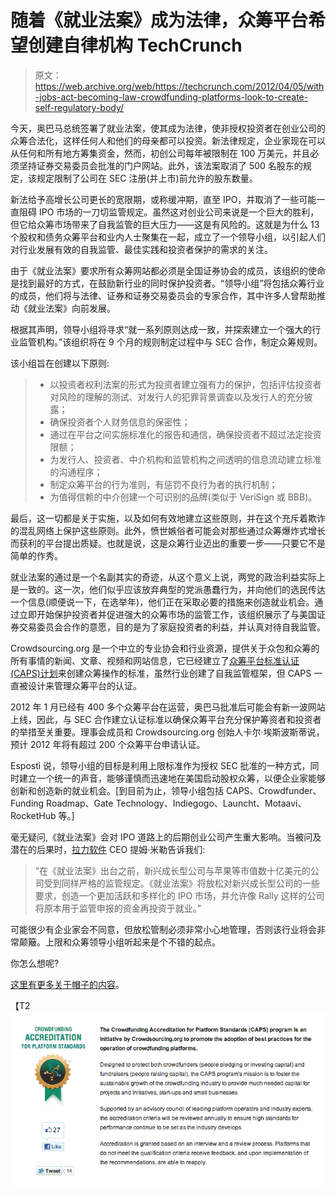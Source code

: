 # 随着《就业法案》成为法律，众筹平台希望创建自律机构 TechCrunch

> 原文：<https://web.archive.org/web/https://techcrunch.com/2012/04/05/with-jobs-act-becoming-law-crowdfunding-platforms-look-to-create-self-regulatory-body/>

今天，奥巴马总统签署了就业法案，使其成为法律，使非授权投资者在创业公司的众筹合法化，这样任何人和他们的母亲都可以投资。新法律规定，企业家现在可以从任何和所有地方筹集资金，然而，初创公司每年被限制在 100 万美元，并且必须坚持证券交易委员会批准的门户网站。此外，该法案取消了 500 名股东的规定，该规定限制了公司在 SEC 注册(并上市)前允许的股东数量。

新法给予高增长公司更长的宽限期，或称缓冲期，直至 IPO，并取消了一些可能一直阻碍 IPO 市场的一刀切监管规定。虽然这对创业公司来说是一个巨大的胜利，但它给众筹市场带来了自我监管的巨大压力——这是有风险的。这就是为什么 13 个股权和债务众筹平台和业内人士聚集在一起，成立了一个领导小组，以引起人们对行业发展有效的自我监管、最佳实践和投资者保护的需求的关注。

由于《就业法案》要求所有众筹网站都必须是全国证券协会的成员，该组织的使命是找到最好的方式，在鼓励新行业的同时保护投资者。“领导小组”将包括众筹行业的成员，他们将与法律、证券和证券交易委员会的专家合作，其中许多人曾帮助推动《就业法案》向前发展。

根据其声明，领导小组将寻求“就一系列原则达成一致，并探索建立一个强大的行业监管机构。”该组织将在 9 个月的规则制定过程中与 SEC 合作，制定众筹规则。

该小组旨在创建以下原则:

> *   以投资者权利法案的形式为投资者建立强有力的保护，包括评估投资者对风险的理解的测试、对发行人的犯罪背景调查以及发行人的充分披露；
> *   确保投资者个人财务信息的保密性；
> *   通过在平台之间实施标准化的报告和通信，确保投资者不超过法定投资限额；
> *   为发行人、投资者、中介机构和监管机构之间透明的信息流动建立标准的沟通程序；
> *   制定众筹平台的行为准则，有惩罚不良行为者的执行机制；
> *   为值得信赖的中介创建一个可识别的品牌(类似于 VeriSign 或 BBB)。

最后，这一切都是关于实施，以及如何有效地建立这些原则，并在这个充斥着欺诈的混乱网络上保护这些原则。此外，愤世嫉俗者可能会对那些通过众筹爆炸式增长而获利的平台提出质疑。也就是说，这是众筹行业迈出的重要一步——只要它不是简单的作秀。

就业法案的通过是一个名副其实的奇迹，从这个意义上说，两党的政治利益实际上是一致的。这一次，他们似乎应该放弃典型的党派愚蠢行为，并向他们的选民传达一个信息(顺便说一下，在选举年)，他们正在采取必要的措施来创造就业机会。通过立即开始保护投资者并促进强大的众筹市场的监管工作，该组织展示了与美国证券交易委员会合作的意愿，目的是为了家庭投资者的利益，并认真对待自我监管。

Crowdsourcing.org 是一个中立的专业协会和行业资源，提供关于众包和众筹的所有事情的新闻、文章、视频和网站信息，它已经建立了[众筹平台标准认证(CAPS)计划](https://web.archive.org/web/20221005192307/http://www.crowdsourcing.org/caps)来创建众筹操作的标准，虽然行业创建了自我监管框架，但 CAPS 一直被设计来管理众筹平台的认证。

2012 年 1 月已经有 400 多个众筹平台在运营，奥巴马批准后可能会有新一波网站上线，因此，与 SEC 合作建立认证标准以确保众筹平台充分保护筹资者和投资者的举措至关重要。理事会成员和 Crowdsourcing.org 创始人卡尔·埃斯波斯蒂说，预计 2012 年将有超过 200 个众筹平台申请认证。

Esposti 说，领导小组的目标是利用上限标准作为授权 SEC 批准的一种方式，同时建立一个统一的声音，能够谨慎而迅速地在美国启动股权众筹，以便企业家能够创新和创造新的就业机会。[到目前为止，领导小组包括 CAPS、Crowdfunder、Funding Roadmap、Gate Technology、Indiegogo、Launcht、Motaavi、RocketHub 等。]

毫无疑问,《就业法案》会对 IPO 道路上的后期创业公司产生重大影响。当被问及潜在的后果时，[拉力软件](https://web.archive.org/web/20221005192307/http://www.crunchbase.com/company/rally-software) CEO 提姆·米勒告诉我们:

> “在《就业法案》出台之前，新兴成长型公司与苹果等市值数十亿美元的公司受到同样严格的监管规定。《就业法案》将放松对新兴成长型公司的一些要求，创造一个更加活跃和多样化的 IPO 市场，并允许像 Rally 这样的公司将原本用于监管申报的资金再投资于就业。”

可能很少有企业家会不同意，但放松管制必须非常小心地管理，否则该行业将会非常颠簸。上限和众筹领导小组听起来是个不错的起点。

你怎么想呢?

[这里有更多关于帽子的内容](https://web.archive.org/web/20221005192307/http://www.crowdsourcing.org/caps)。

【T2![](img/2fd7d376e8344dbd8c085f8ded1ba833.png "Screen shot 2012-04-05 at 2.43.39 AM")